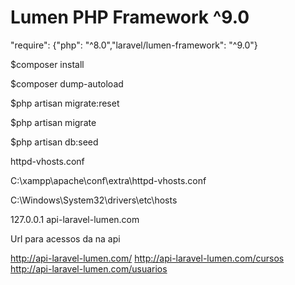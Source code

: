 # Lumen PHP Framework ^9.0

"require": {"php": "^8.0","laravel/lumen-framework": "^9.0"}

$composer install

$composer dump-autoload

$php artisan migrate:reset

$php artisan migrate

$php artisan db:seed

httpd-vhosts.conf

C:\xampp\apache\conf\extra\httpd-vhosts.conf

C:\Windows\System32\drivers\etc\hosts

127.0.0.1 api-laravel-lumen.com

Url para acessos da na api

http://api-laravel-lumen.com/
http://api-laravel-lumen.com/cursos
http://api-laravel-lumen.com/usuarios
